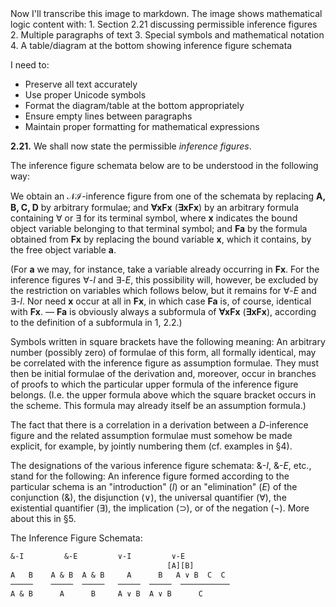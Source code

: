 <thinking>
Now I'll transcribe this image to markdown. The image shows mathematical logic content with:
1. Section 2.21 discussing permissible inference figures
2. Multiple paragraphs of text
3. Special symbols and mathematical notation
4. A table/diagram at the bottom showing inference figure schemata

I need to:
- Preserve all text accurately
- Use proper Unicode symbols
- Format the diagram/table at the bottom appropriately
- Ensure empty lines between paragraphs
- Maintain proper formatting for mathematical expressions
</thinking>

**2.21.** We shall now state the permissible *inference
figures*.

The inference figure schemata below are to be
understood in the following way:

We obtain an 𝒩ℐ-inference figure from one of
the schemata by replacing **A, B, C, D** by arbitrary
formulae; and **∀xFx** (**∃xFx**) by an arbitrary
formula containing ∀ or ∃ for its terminal symbol,
where **x** indicates the bound object variable
belonging to that terminal symbol; and **Fa** by the
formula obtained from **Fx** by replacing the bound
variable **x**, which it contains, by the free object
variable **a**.

(For **a** we may, for instance, take a variable
already occurring in **Fx**. For the inference figures
∀-*I* and ∃-*E*, this possibility will, however, be
excluded by the restriction on variables which
follows below, but it remains for ∀-*E* and ∃-*I*. Nor
need **x** occur at all in **Fx**, in which case **Fa** is, of
course, identical with **Fx**. — **Fa** is obviously always
a subformula of **∀xFx** (**∃xFx**), according to the
definition of a subformula in 1, 2.2.)

Symbols written in square brackets have the
following meaning: An arbitrary number (possibly
zero) of formulae of this form, all formally identical,
may be correlated with the inference figure as
assumption formulae. They must then be initial
formulae of the derivation and, moreover, occur in
branches of proofs to which the particular upper
formula of the inference figure belongs. (I.e. the
upper formula above which the square bracket
occurs in the scheme. This formula may already
itself be an assumption formula.)

The fact that there is a correlation in a derivation
between a *D*-inference figure and the related
assumption formulae must somehow be made
explicit, for example, by jointly numbering them
(cf. examples in §4).

The designations of the various inference figure
schemata: &-*I*, &-*E*, etc., stand for the following:
An inference figure formed according to the particular schema is an "introduction" (*I*) or an "elimination" (*E*) of the conjunction (&), the disjunction
(∨), the universal quantifier (∀), the existential
quantifier (∃), the implication (⊃), or of the
negation (¬). More about this in §5.

The Inference Figure Schemata:

```txt
&-I         &-E         ∨-I         ∨-E
                                   [A][B]
A   B    A & B  A & B     A      B   A ∨ B  C  C
─────    ─────  ─────   ─────  ─────  ───────────
A & B      A      B     A ∨ B  A ∨ B      C
```
